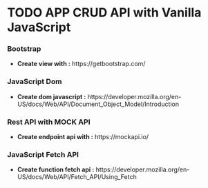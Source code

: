 # TODO APP CRUD API with Vanilla JavaScript

### Bootstrap
<ul>
    <li><strong>Create view with :</strong> https://getbootstrap.com/</li>
</ul>

### JavaScript Dom
<ul>
    <li><strong>Create dom javascript :</strong> https://developer.mozilla.org/en-US/docs/Web/API/Document_Object_Model/Introduction</li>
</ul>

### Rest API with MOCK API 
<ul>
    <li><strong>Create endpoint api with :</strong> https://mockapi.io/</li>
</ul>

### JavaScript Fetch API
<ul>
    <li><strong>Create function fetch api :</strong> https://developer.mozilla.org/en-US/docs/Web/API/Fetch_API/Using_Fetch</li>
</ul>